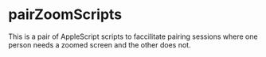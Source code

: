 pairZoomScripts
===============

This is a pair of AppleScript scripts to faccilitate pairing sessions where one person needs a zoomed screen and the other does not.
